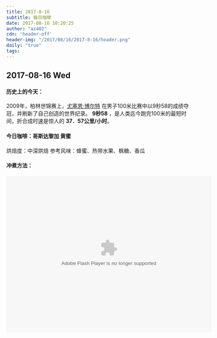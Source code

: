 ```yaml
---
title: 2017-8-16
subtitle: 每日咖啡
date: 2017-08-16 10:20:25
author: "az402"
cdn: 'header-off'
header-img: "/2017/08/16/2017-8-16/header.png"
daily: "true"
tags:
---
```

## 2017-08-16 Wed

#### 历史上的今天：
2009年，柏林世锦赛上，[尤塞恩·博尔特](https://baike.baidu.com/item/%E5%B0%A4%E5%A1%9E%E6%81%A9%C2%B7%E5%8D%9A%E5%B0%94%E7%89%B9/5176376) 在男子100米比赛中以9秒58的成绩夺冠，并刷新了自己创造的世界纪录。
**9秒58** ，是人类迄今跑完100米的最短时间，折合成时速是惊人的 **37．57公里/小时**。

#### 今日咖啡：**哥斯达黎加 黄蜜**

烘焙度：中深烘焙
参考风味：蜂蜜、热带水果、枫糖、香瓜

#### 冲煮方法：
<embed height="415" width="544" quality="high" allowfullscreen="true" type="application/x-shockwave-flash" src="//static.hdslb.com/miniloader.swf" flashvars="aid=13144528&page=1" pluginspage="//www.adobe.com/shockwave/download/download.cgi?P1_Prod_Version=ShockwaveFlash"></embed>
